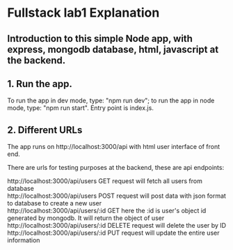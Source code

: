 # Fullstack lab1 Explanation
## Introduction to this simple Node app, with express, mongodb database, html, javascript at the backend.
## 1. Run the app.
To run the app in dev mode, type: "npm run dev";  to run the app in node mode, type: "npm run start". Entry point is index.js.

## 2. Different URLs 
The app runs on http://localhost:3000/api with html user interface of front end. <br /> 


There are urls for testing purposes at the backend, these are api endpoints: <br /> 

http://localhost:3000/api/users  GET request will fetch all users from database <br /> 
http://localhost:3000/api/users  POST request will post data with json format to database to create a new user <br /> 
http://localhost:3000/api/users/:id  GET here the :id is user's object id generated by mongodb. It will return the object of user <br /> 
http://localhost:3000/api/users/:id  DELETE request will delete the user by ID <br /> 
http://localhost:3000/api/users/:id  PUT request will update the entire user information


